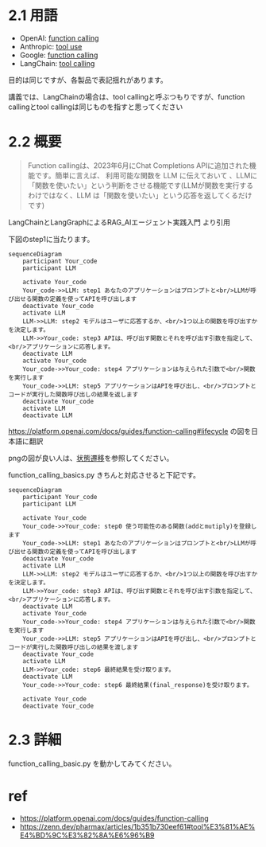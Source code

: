 


# 2.1 用語
- OpenAI: [function calling](https://platform.openai.com/docs/guides/function-calling)
- Anthropic: [tool use](https://docs.anthropic.com/en/docs/build-with-claude/tool-use)
- Google: [function calling](https://cloud.google.com/vertex-ai/generative-ai/docs/multimodal/function-calling)
- LangChain: [tool calling](https://python.langchain.com/docs/how_to/tool_calling/)

目的は同じですが、各製品で表記揺れがあります。

講義では、LangChainの場合は、tool callingと呼ぶつもりですが、function callingとtool callingは同じものを指すと思ってください

# 2.2 概要

> Function callingは、2023年6月にChat Completions APIに追加された機能です。簡単に言えば、 利用可能な関数を LLM に伝えておいて 、LLMに「関数を使いたい」という判断をさせる機能です(LLMが関数を実行するわけではなく、LLM は「関数を使いたい」という応答を返してくるだけです)

LangChainとLangGraphによるRAG_AIエージェント実践入門 より引用

下図のstep1に当たります。

```mermaid
sequenceDiagram
    participant Your_code
    participant LLM

    activate Your_code
    Your_code->>LLM: step1 あなたのアプリケーションはプロンプトと<br/>LLMが呼び出せる関数の定義を使ってAPIを呼び出します
    deactivate Your_code
    activate LLM
    LLM->>LLM: step2 モデルはユーザに応答するか、<br/>1つ以上の関数を呼び出すかを決定します。
    LLM->>Your_code: step3 APIは、呼び出す関数とそれを呼び出す引数を指定して、<br/>アプリケーションに応答します。
    deactivate LLM
    activate Your_code
    Your_code->>Your_code: step4 アプリケーションは与えられた引数で<br/>関数を実行します
    Your_code->>LLM: step5 アプリケーションはAPIを呼び出し、<br/>プロンプトとコードが実行した関数呼び出しの結果を返します
    deactivate Your_code
    activate LLM
    deactivate LLM
```

https://platform.openai.com/docs/guides/function-calling#lifecycle の図を日本語に翻訳

pngの図が良い人は、[状態遷移](./img/function-calling-diagram-ja.png)を参照してください。


function_calling_basics.py きちんと対応させると下記です。
```mermaid
sequenceDiagram
    participant Your_code
    participant LLM

    activate Your_code
    Your_code->>Your_code: step0 使う可能性のある関数(addとmutiply)を登録します
    Your_code->>LLM: step1 あなたのアプリケーションはプロンプトと<br/>LLMが呼び出せる関数の定義を使ってAPIを呼び出します
    deactivate Your_code
    activate LLM
    LLM->>LLM: step2 モデルはユーザに応答するか、<br/>1つ以上の関数を呼び出すかを決定します。
    LLM->>Your_code: step3 APIは、呼び出す関数とそれを呼び出す引数を指定して、<br/>アプリケーションに応答します。
    deactivate LLM
    activate Your_code
    Your_code->>Your_code: step4 アプリケーションは与えられた引数で<br/>関数を実行します
    Your_code->>LLM: step5 アプリケーションはAPIを呼び出し、<br/>プロンプトとコードが実行した関数呼び出しの結果を渡します
    deactivate Your_code
    activate LLM
    LLM->>Your_code: step6 最終結果を受け取ります。
    deactivate LLM
    Your_code->>Your_code: step6 最終結果(final_response)を受け取ります。

    activate Your_code
    deactivate Your_code
```



# 2.3 詳細
function_calling_basic.py を動かしてみてください。

# ref
- https://platform.openai.com/docs/guides/function-calling
- https://zenn.dev/pharmax/articles/1b351b730eef61#tool%E3%81%AE%E4%BD%9C%E3%82%8A%E6%96%B9
